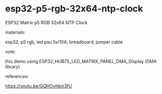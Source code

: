 # esp32-p5-rgb-32x64-ntp-clock
ESP32 Matrix p5 RGB 32x64 NTP Clock 

materials:

esp32, p5 rgb, led psu 5v/10A, breadboard, jumper cable

note:

this demo using ESP32_HUB75_LED_MATRIX_PANEL_DMA_Display (DMA library)

references:

https://youtu.be/GQHOvhkm3fU



